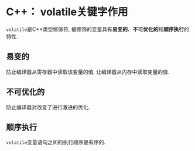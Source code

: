 # C++： volatile关键字作用

`volatile`是C++类型修饰符, 被修饰的变量具有**易变的**、**不可优化的**和**顺序执行**的特性.

## 易变的

防止编译器从寄存器中读取该变量的值, 让编译器从内存中读取变量的值.

## 不可优化的

防止编译器对改变了进行激进的优化.

## 顺序执行

`volatile`变量语句之间的执行顺序是有序的.
